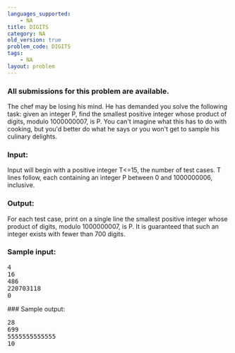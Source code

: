 ```yaml
---
languages_supported:
    - NA
title: DIGITS
category: NA
old_version: true
problem_code: DIGITS
tags:
    - NA
layout: problem
---
```

###  All submissions for this problem are available. 

The chef may be losing his mind. He has demanded you solve the following task: given an integer P, find the smallest positive integer whose product of digits, modulo 1000000007, is P. You can't imagine what this has to do with cooking, but you'd better do what he says or you won't get to sample his culinary delights.

### Input:

Input will begin with a positive integer T<=15, the number of test cases. T lines follow, each containing an integer P between 0 and 1000000006, inclusive.

### Output:

For each test case, print on a single line the smallest positive integer whose product of digits, modulo 1000000007, is P. It is guaranteed that such an integer exists with fewer than 700 digits.

### Sample input:

<pre>4
16
486
220703118
0
</pre>### Sample output:

<pre>28
699
5555555555555
10
</pre>
